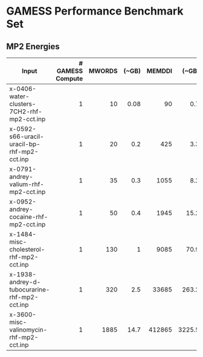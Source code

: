# GAMESS Performance Benchmark Set

## MP2 Energies

|Input|# GAMESS Compute|MWORDS |(~GB)|MEMDDI|(~GB)|Comment|
|-----|----------------:|-----:|------:|-----:|------:|-------:|
|x-0406-water-clusters-7CH2-rhf-mp2-cct.inp|1|10|0.08|90|0.7|None|
|x-0592-s66-uracil-uracil-bp-rhf-mp2-cct.inp|1|20|0.2|425|3.3|None|
|x-0791-andrey-valium-rhf-mp2-cct.inp|1|35|0.3|1055|8.2|None|
|x-0952-andrey-cocaine-rhf-mp2-cct.inp|1|50|0.4|1945|15.2|None|
|x-1484-misc-cholesterol-rhf-mp2-cct.inp|1|130|1|9085|70.9|None|
|x-1938-andrey-d-tubocurarine-rhf-mp2-cct.inp|1|320|2.5|33685|263.2|~~Haswell~~, ~~AMD EPYC~~|
|x-3600-misc-valinomycin-rhf-mp2-cct.inp|1|1885|14.7|412865|3225.5|~~Haswell~~,~~Skylake~~,~~AMD EPYC~~,~~Cavium ThunderX2~~|
